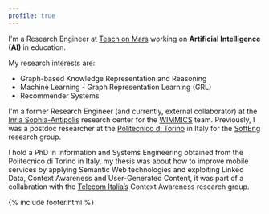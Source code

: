 ```yaml
---
profile: true
---
```


I'm a Research Engineer at <i class="fa fa-rocket"></i> [Teach on Mars](https://www.teachonmars.com/) <i class="fa fa-rocket"></i> working on **Artificial Intelligence (AI)** in education. 


My research interests are: 
- Graph-based Knowledge Representation and Reasoning
- Machine Learning - Graph Representation Learning (GRL)
- Recommender Systems


I'm a former Research Engineer (and currently, external collaborator) at the [Inria Sophia-Antipolis](http://www.inria.fr/centre/sophia) research center for the [WIMMICS](http://wimmics.inria.fr) team. Previously, I was a postdoc researcher at the [Politecnico di Torino](http://www.polito.it) in Italy for the [SoftEng](http://softeng.polito.it) research group.

I hold a PhD in Information and Systems Engineering obtained from the Politecnico di Torino in Italy, my thesis was about how to improve mobile services by applying Semantic Web technologies and exploiting Linked Data, Context Awareness and User-Generated Content, it was part of a collabration with the [Telecom Italia’s](http://www.telecomitalia.com/tit/en/about-us/business/activities/telecom-italia-lab.html) Context Awareness research group.

{% include footer.html %}
